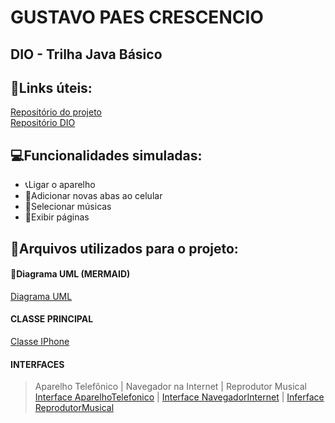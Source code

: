 # GUSTAVO PAES CRESCENCIO
## DIO - Trilha Java Básico

## 🔗Links úteis:  
[Repositório do projeto](https://github.com/GustavoPCrescencio?tab=repositories)  
[Repositório DIO](https://github.com/digitalinnovationone/trilha-java-basico/tree/main/desafios/poo)

## 💻Funcionalidades simuladas:
- 📞Ligar o aparelho
- 📃Adicionar novas abas ao celular
- 🎵Selecionar músicas
- 📱Exibir páginas

## 📁Arquivos utilizados para o projeto:
#### 🧠Diagrama UML (MERMAID)
[Diagrama UML](https://github.com/GustavoPCrescencio/trilha-java-basico-desafios-poo/blob/main/UML.md)  
#### CLASSE PRINCIPAL
[Classe IPhone](https://github.com/GustavoPCrescencio/trilha-java-basico-desafios-poo/blob/main/IPhone.java)  
#### INTERFACES
>Aparelho Telefônico | Navegador na Internet | Reprodutor Musical  
[Interface AparelhoTelefonico](https://github.com/GustavoPCrescencio/trilha-java-basico-desafios-poo/blob/main/AparelhoTelefonico.java) |
[Interface NavegadorInternet](https://github.com/GustavoPCrescencio/trilha-java-basico-desafios-poo/blob/main/NavegadorInternet.java) |
[Inferface ReprodutorMusical](https://github.com/GustavoPCrescencio/trilha-java-basico-desafios-poo/blob/main/ReprodutorMusical.java)
